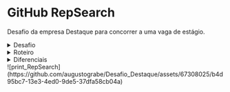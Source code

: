 # GitHub RepSearch
Desafio da empresa Destaque para concorrer a uma vaga de estágio.
<details>
<summary>Desafio</summary>
  ## Criar uma aplicação de busca de repositórios do GitHub ##
  <p>Para isso, você deve desenvolver um código em C++ utilizando o Framework Qt . A aplicação deve receber como entrada um termo de consulta e ter como saída a lista de repositórios encontrados no GitHub com a palavra buscada.</p>
</details>
<details>
<summary>Roteiro</summary>
  Você deve fazer uma chamada a API do GitHub (Search) passando o termo para consulta e exibir o resultado como uma lista de repositórios ordenada pelo número de stars em ordem decrescente , com os seguintes dados: 
  * Nome do repositório 
  * Descrição do Repositório 
  * Nome do autor 
  * Linguagem do Repositório 
  * Número de Stars 
  * Número de Forks 
  * Data da última atualização
</details>
<details>
<summary>Diferenciais</summary>
  * Interface gráfica QML (Front-End) para input do termo e output do resultado 
  * Paginação do resultado na interface gráfica 
  * Utilização de Signals e Slots 
  * README no Github explicando a aplicação e o passo a passo para build do projeto
</details>
![print_RepSearch](https://github.com/augustograbe/Desafio_Destaque/assets/67308025/b4d95bc7-13e3-4ed0-9de5-37dfa58cb04a)
